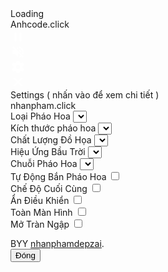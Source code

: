 
<!doctype html>
<html lang="en">
 <head>
  <meta charset="UTF-8">
  <title> Pháo Hoa  </title>
  <meta name="viewport" content="width=device-width, initial-scale=1, user-scalable=no">
  <meta name="mobile-web-app-capable" content="yes">
  <meta name="apple-mobile-web-app-capable" content="yes">
  <meta name="theme-color" content="#000000">
  <link rel="shortcut icon" type="image/png" href="https://s3-us-west-2.amazonaws.com/s.cdpn.io/329180/firework-burst-icon-v2.png">
  <link rel="icon" type="image/png" href="https://s3-us-west-2.amazonaws.com/s.cdpn.io/329180/firework-burst-icon-v2.png">
  <link rel="apple-touch-icon-precomposed" href="https://s3-us-west-2.amazonaws.com/s.cdpn.io/329180/firework-burst-icon-v2.png">
  <meta name="msapplication-TileColor" content="#000000">
  <meta name="msapplication-TileImage" content="https://s3-us-west-2.amazonaws.com/s.cdpn.io/329180/firework-burst-icon-v2.png">
  <link href="https://fonts.googleapis.com/css?family=Russo+One" rel="stylesheet">
  <link rel="stylesheet" href="https://cdnjs.cloudflare.com/ajax/libs/meyer-reset/2.0/reset.min.css">
  <link rel="stylesheet" href="./style.css">
 </head>
 <body>
  <!-- partial:index.partial.html --> <!-- SVG Spritesheet -->
  <div style="height: 0; width: 0; position: absolute; visibility: hidden;">
   <svg xmlns="http://www.w3.org/2000/svg">
    <symbol id="icon-play" viewBox="0 0 24 24">
     <path d="M8 5v14l11-7z" />
    </symbol> <symbol id="icon-pause" viewBox="0 0 24 24">
     <path d="M6 19h4V5H6v14zm8-14v14h4V5h-4z" />
    </symbol> <symbol id="icon-close" viewBox="0 0 24 24">
     <path d="M19 6.41L17.59 5 12 10.59 6.41 5 5 6.41 10.59 12 5 17.59 6.41 19 12 13.41 17.59 19 19 17.59 13.41 12z" />
    </symbol> <symbol id="icon-settings" viewBox="0 0 24 24">
     <path d="M19.43 12.98c.04-.32.07-.64.07-.98s-.03-.66-.07-.98l2.11-1.65c.19-.15.24-.42.12-.64l-2-3.46c-.12-.22-.39-.3-.61-.22l-2.49 1c-.52-.4-1.08-.73-1.69-.98l-.38-2.65C14.46 2.18 14.25 2 14 2h-4c-.25 0-.46.18-.49.42l-.38 2.65c-.61.25-1.17.59-1.69.98l-2.49-1c-.23-.09-.49 0-.61.22l-2 3.46c-.13.22-.07.49.12.64l2.11 1.65c-.04.32-.07.65-.07.98s.03.66.07.98l-2.11 1.65c-.19.15-.24.42-.12.64l2 3.46c.12.22.39.3.61.22l2.49-1c.52.4 1.08.73 1.69.98l.38 2.65c.03.24.24.42.49.42h4c.25 0 .46-.18.49-.42l.38-2.65c.61-.25 1.17-.59 1.69-.98l2.49 1c.23.09.49 0 .61-.22l2-3.46c.12-.22.07-.49-.12-.64l-2.11-1.65zM12 15.5c-1.93 0-3.5-1.57-3.5-3.5s1.57-3.5 3.5-3.5 3.5 1.57 3.5 3.5-1.57 3.5-3.5 3.5z" />
    </symbol> <symbol id="icon-sound-on" viewBox="0 0 24 24">
     <path d="M3 9v6h4l5 5V4L7 9H3zm13.5 3c0-1.77-1.02-3.29-2.5-4.03v8.05c1.48-.73 2.5-2.25 2.5-4.02zM14 3.23v2.06c2.89.86 5 3.54 5 6.71s-2.11 5.85-5 6.71v2.06c4.01-.91 7-4.49 7-8.77s-2.99-7.86-7-8.77z" />
    </symbol> <symbol id="icon-sound-off" viewBox="0 0 24 24">
     <path d="M16.5 12c0-1.77-1.02-3.29-2.5-4.03v2.21l2.45 2.45c.03-.2.05-.41.05-.63zm2.5 0c0 .94-.2 1.82-.54 2.64l1.51 1.51C20.63 14.91 21 13.5 21 12c0-4.28-2.99-7.86-7-8.77v2.06c2.89.86 5 3.54 5 6.71zM4.27 3L3 4.27 7.73 9H3v6h4l5 5v-6.73l4.25 4.25c-.67.52-1.42.93-2.25 1.18v2.06c1.38-.31 2.63-.95 3.69-1.81L19.73 21 21 19.73l-9-9L4.27 3zM12 4L9.91 6.09 12 8.18V4z" />
    </symbol>
   </svg>
  </div><!-- App -->
  <div class="container">
   <div class="loading-init">
    <div class="loading-init__header">
     Loading
    </div>
    <div class="loading-init__status">
     Anhcode.click
    </div>
   </div>
   <div class="stage-container remove">
    <div class="canvas-container">
     <canvas id="trails-canvas"></canvas>
     <canvas id="main-canvas"></canvas>
    </div>
    <div class="controls">
     <div class="btn pause-btn">
      <svg fill="white" width="24" height="24">
       <use href="#icon-pause" xlink:href="#icon-pause"></use>
      </svg>
     </div>
     <div class="btn sound-btn">
      <svg fill="white" width="24" height="24">
       <use href="#icon-sound-off" xlink:href="#icon-sound-off"></use>
      </svg>
     </div>
     <div class="btn settings-btn">
      <svg fill="white" width="24" height="24">
       <use href="#icon-settings" xlink:href="#icon-settings"></use>
      </svg>
     </div>
    </div>
    <div class="menu hide">
     <div class="menu__inner-wrap">
      <div class="btn btn--bright close-menu-btn">
       <svg fill="white" width="24" height="24">
        <use href="#icon-close" xlink:href="#icon-close"></use>
       </svg>
      </div>
      <div class="menu__header">
       Settings ( nhấn vào để xem chi tiết )
      </div>
      <div class="menu__subheader">
       nhanpham.click
      </div>
      <form>
       <div class="form-option form-option--select">
        <label class="shell-type-label">Loại Pháo Hoa </label> <select class="shell-type"></select>
       </div>
       <div class="form-option form-option--select">
        <label class="shell-size-label">Kích thước pháo hoa</label> <select class="shell-size"></select>
       </div>
       <div class="form-option form-option--select">
        <label class="quality-ui-label">Chất Lượng Đồ Họa </label> <select class="quality-ui"></select>
       </div>
       <div class="form-option form-option--select">
        <label class="sky-lighting-label">Hiệu Ứng Bầu Trời</label> <select class="sky-lighting"></select>
       </div>
       <div class="form-option form-option--select">
        <label class="scaleFactor-label">Chuỗi Pháo Hoa </label> <select class="scaleFactor"></select>
       </div>
       <div class="form-option form-option--checkbox">
        <label class="auto-launch-label">Tự Động Bắn Pháo Hoa </label> <input class="auto-launch" type="checkbox">
       </div>
       <div class="form-option form-option--checkbox form-option--finale-mode">
        <label class="finale-mode-label">Chế Độ Cuối Cùng </label> <input class="finale-mode" type="checkbox">
       </div>
       <div class="form-option form-option--checkbox">
        <label class="hide-controls-label">Ẩn Điều Khiển </label> <input class="hide-controls" type="checkbox">
       </div>
       <div class="form-option form-option--checkbox form-option--fullscreen">
        <label class="fullscreen-label">Toàn Màn Hình </label> <input class="fullscreen" type="checkbox">
       </div>
       <div class="form-option form-option--checkbox">
        <label class="long-exposure-label">Mở Tràn Ngập </label> <input class="long-exposure" type="checkbox">
       </div>
      </form>
      <div class="credits">
       BYY <a href="https://anhcode.click" target="_blank">nhanphamdepzai</a>.
      </div>
     </div>
    </div>
   </div>
   <div class="help-modal">
    <div class="help-modal__overlay"></div>
    <div class="help-modal__dialog">
     <div class="help-modal__header"></div>
     <div class="help-modal__body"></div><button type="button" class="help-modal__close-btn">Đóng</button>
    </div>
   </div>
  </div><!-- partial -->
  <script src="https://s3-us-west-2.amazonaws.com/s.cdpn.io/329180/fscreen%401.0.1.js"></script>
  <script src="https://s3-us-west-2.amazonaws.com/s.cdpn.io/329180/Stage%400.1.4.js"></script>
  <script src="https://s3-us-west-2.amazonaws.com/s.cdpn.io/329180/MyMath.js"></script>
  <script src="./script.js"></script>
 </body>
</html>
